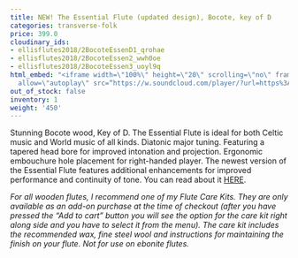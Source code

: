 ```yaml
---
title: NEW! The Essential Flute (updated design), Bocote, key of D
categories: transverse-folk
price: 399.0
cloudinary_ids:
- ellisflutes2018/2BocoteEssenD1_qrohae
- ellisflutes2018/2BocoteEssen2_wwh0oe
- ellisflutes2018/2BocoteEssen3_uoyl9q
html_embed: "<iframe width=\"100%\" height=\"20\" scrolling=\"no\" frameborder=\"no\"
  allow=\"autoplay\" src=“https://w.soundcloud.com/player/?url=https%3A//api.soundcloud.com/tracks/486027804&color=%23ff5500&inverse=false&auto_play=false&show_user=true\"></iframe>\r\n"
out_of_stock: false
inventory: 1
weight: '450'
---
```


Stunning Bocote wood, Key of D.  The Essential Flute is ideal for both Celtic music and World music of all kinds. Diatonic major tuning. Featuring a tapered head bore for improved intonation and projection. Ergonomic embouchure hole placement for right-handed player.  The newest version of the Essential Flute features additional enhancements for improved performance and continuity of tone.  You can read about it [HERE](https://www.ellisflutes.com/world-flutes/transverse-folk). 

*For all wooden flutes, I recommend one of my Flute Care Kits.  They are only available as an add-on purchase at the time of checkout (after you have pressed the “Add to cart” button you will see the option for the care kit right along side and you have to select it from the menu). The care kit includes the recommended wax, fine steel wool and instructions for maintaining the finish on your flute.  Not for use on ebonite flutes.*
